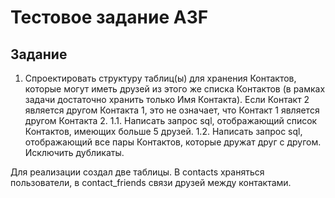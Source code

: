 # Тестовое задание A3F
## Задание
1. Спроектировать структуру таблиц(ы) для хранения Контактов, которые могут иметь друзей из этого же списка Контактов (в рамках задачи достаточно хранить только Имя Контакта). Если Контакт 2 является другом Контакта 1, это не означает, что Контакт 1 является другом Контакта 2.
1.1. Написать запрос sql, отображающий список Контактов, имеющих больше 5 друзей.
1.2. Написать запрос sql, отображающий все пары Контактов, которые дружат друг с другом. Исключить дубликаты.

Для реализации создал две таблицы. В contacts храняться пользователи, в contact_friends связи друзей между контактами. 
